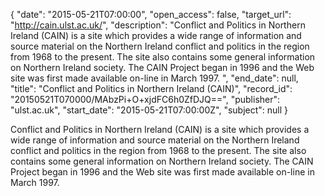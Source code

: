 {
  "date": "2015-05-21T07:00:00", 
  "open_access": false, 
  "target_url": "http://cain.ulst.ac.uk/", 
  "description": "Conflict and Politics in Northern Ireland (CAIN) is a site which provides a wide range of information and source material on the Northern Ireland conflict and politics in the region from 1968 to the present. The site also contains some general information on Northern Ireland society. The CAIN Project began in 1996 and the Web site was first made available on-line in March 1997. ", 
  "end_date": null, 
  "title": "Conflict and Politics in Northern Ireland (CAIN)", 
  "record_id": "20150521T070000/MAbzPi+O+xjdFC6h0ZfDJQ==", 
  "publisher": "ulst.ac.uk", 
  "start_date": "2015-05-21T07:00:00Z", 
  "subject": null
}

Conflict and Politics in Northern Ireland (CAIN) is a site which provides a wide range of information and source material on the Northern Ireland conflict and politics in the region from 1968 to the present. The site also contains some general information on Northern Ireland society. The CAIN Project began in 1996 and the Web site was first made available on-line in March 1997. 